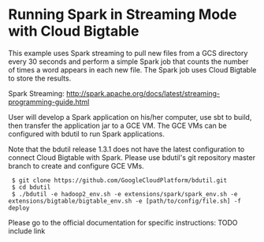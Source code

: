 # Running Spark in Streaming Mode with Cloud Bigtable

This example uses Spark streaming to pull new files from a GCS directory every 30 seconds and perform 
a simple Spark job that counts the number of times a word appears in each new file. The Spark job uses
Cloud Bigtable to store the results.

Spark Streaming: http://spark.apache.org/docs/latest/streaming-programming-guide.html

User will develop a Spark application on his/her computer, use sbt to build, then transfer the application 
jar to a GCE VM. The GCE VMs can be configured with bdutil to run Spark applications. 

Note that the bdutil release 1.3.1 does not have the latest configuration to connect Cloud Bigtable
with Spark. Please use bdutil's git repository master branch to create and configure GCE VMs. 

     $ git clone https://github.com/GoogleCloudPlatform/bdutil.git
	 $ cd bdutil
	 $ ./bdutil -e hadoop2_env.sh -e extensions/spark/spark_env.sh -e extensions/bigtable/bigtable_env.sh -e [path/to/config/file.sh] -f deploy

Please go to the official documentation for specific instructions:
TODO include link
